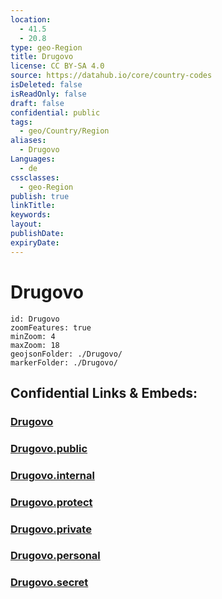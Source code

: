 ```yaml
---
location:
  - 41.5
  - 20.8
type: geo-Region
title: Drugovo
license: CC BY-SA 4.0
source: https://datahub.io/core/country-codes
isDeleted: false
isReadOnly: false
draft: false
confidential: public
tags:
  - geo/Country/Region
aliases:
  - Drugovo
Languages:
  - de
cssclasses:
  - geo-Region
publish: true
linkTitle:
keywords:
layout:
publishDate:
expiryDate:
---
```


# Drugovo

```leaflet
id: Drugovo
zoomFeatures: true 
minZoom: 4 
maxZoom: 18
geojsonFolder: ./Drugovo/
markerFolder: ./Drugovo/
```


## Confidential Links & Embeds: 

### [Drugovo](/_Standards/Earth/Continent/Europe/Europe~South/Macedonia~North/Municipalities~Macedonia/Drugovo.md) 

### [Drugovo.public](/_public/Earth/Continent/Europe/Europe~South/Macedonia~North/Municipalities~Macedonia/Drugovo.public.md) 

### [Drugovo.internal](/_internal/Earth/Continent/Europe/Europe~South/Macedonia~North/Municipalities~Macedonia/Drugovo.internal.md) 

### [Drugovo.protect](/_protect/Earth/Continent/Europe/Europe~South/Macedonia~North/Municipalities~Macedonia/Drugovo.protect.md) 

### [Drugovo.private](/_private/Earth/Continent/Europe/Europe~South/Macedonia~North/Municipalities~Macedonia/Drugovo.private.md) 

### [Drugovo.personal](/_personal/Earth/Continent/Europe/Europe~South/Macedonia~North/Municipalities~Macedonia/Drugovo.personal.md) 

### [Drugovo.secret](/_secret/Earth/Continent/Europe/Europe~South/Macedonia~North/Municipalities~Macedonia/Drugovo.secret.md)

